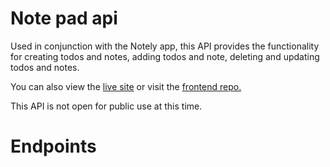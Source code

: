 # Note pad api

Used in conjunction with the Notely app, this API provides the functionality for creating todos and notes, adding todos and note, deleting and updating todos and notes.

You can also view the [live site](https://note-pad-app-mayenthedeveloper.vercel.app) or visit the [frontend repo.](https://github.com/Mayenthedeveloper/note-app-app)

This API is not open for public use at this time. 

# Endpoints
